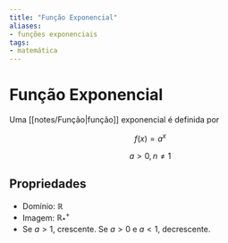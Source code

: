 ```yaml
---
title: "Função Exponencial"
aliases:
- funções exponenciais
tags:
- matemática
---
```

# Função Exponencial

Uma [[notes/Função|função]] exponencial é definida por

$$f(x) = a^x$$

$$a > 0, n \neq 1$$

## Propriedades

- Domínio: $\mathbb{R}$
- Imagem: $\mathbb{R^+_\ast}$
- Se $a > 1$, crescente. Se $a > 0$ e $a < 1$, decrescente.
